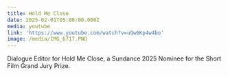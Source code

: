 ```yaml
---
title: Hold Me Close
date: 2025-02-01T05:00:00.000Z
media: youtube
link: 'https://www.youtube.com/watch?v=uQw6Kp4w4bo'
image: /media/IMG_6717.PNG
---
```


Dialogue Editor for Hold Me Close, a Sundance 2025 Nominee for the Short Film Grand Jury Prize.

